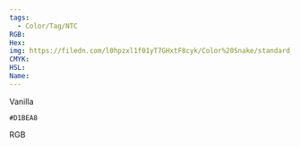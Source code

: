 ```yaml
---
tags:
  - Color/Tag/NTC
RGB:
Hex:
img: https://filedn.com/l0hpzxl1f01yT7GHxtF8cyk/Color%20Snake/standard_csv_to_svg/%23/D1BEA8.svg
CMYK:
HSL:
Name:
---
```

Vanilla
```palette
#D1BEA8
```
RGB
